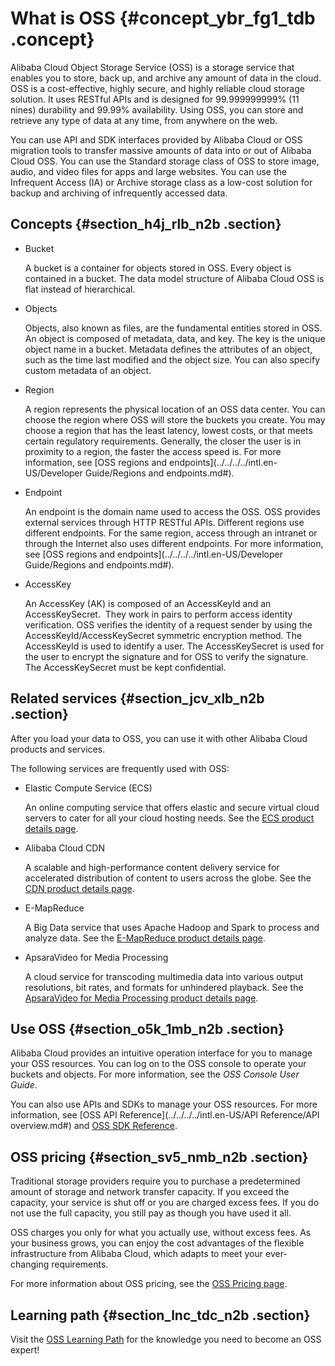 # What is OSS {#concept_ybr_fg1_tdb .concept}

Alibaba Cloud Object Storage Service \(OSS\) is a storage service that enables you to store, back up, and archive any amount of data in the cloud. OSS is a cost-effective, highly secure, and highly reliable cloud storage solution. It uses RESTful APIs and is designed for 99.999999999% \(11 nines\) durability and 99.99% availability. Using OSS, you can store and retrieve any type of data at any time, from anywhere on the web.

You can use API and SDK interfaces provided by Alibaba Cloud or OSS migration tools to transfer massive amounts of data into or out of Alibaba Cloud OSS. You can use the Standard storage class of OSS to store image, audio, and video files for apps and large websites. You can use the Infrequent Access \(IA\) or Archive storage class as a low-cost solution for backup and archiving of infrequently accessed data.

## Concepts {#section_h4j_rlb_n2b .section}

-   Bucket

    A bucket is a container for objects stored in OSS. Every object is contained in a bucket. The data model structure of Alibaba Cloud OSS is flat instead of hierarchical.

-   Objects

    Objects, also known as files, are the fundamental entities stored in OSS. An object is composed of metadata, data, and key. The key is the unique object name in a bucket. Metadata defines the attributes of an object, such as the time last modified and the object size. You can also specify custom metadata of an object.

-   Region

    A region represents the physical location of an OSS data center. You can choose the region where OSS will store the buckets you create. You may choose a region that has the least latency, lowest costs, or that meets certain regulatory requirements. Generally, the closer the user is in proximity to a region, the faster the access speed is. For more information, see [OSS regions and endpoints](../../../../intl.en-US/Developer Guide/Regions and endpoints.md#).

-   Endpoint

    An endpoint is the domain name used to access the OSS. OSS provides external services through HTTP RESTful APIs. Different regions use different endpoints. For the same region, access through an intranet or through the Internet also uses different endpoints. For more information, see [OSS regions and endpoints](../../../../intl.en-US/Developer Guide/Regions and endpoints.md#).

-   AccessKey

    An AccessKey \(AK\) is composed of an AccessKeyId and an AccessKeySecret.  They work in pairs to perform access identity verification. OSS verifies the identity of a request sender by using the AccessKeyId/AccessKeySecret symmetric encryption method. The AccessKeyId is used to identify a user. The AccessKeySecret is used for the user to encrypt the signature and for OSS to verify the signature. The AccessKeySecret must be kept confidential.


## Related services {#section_jcv_xlb_n2b .section}

After you load your data to OSS, you can use it with other Alibaba Cloud products and services.

The following services are frequently used with OSS:

-   Elastic Compute Service \(ECS\)

    An online computing service that offers elastic and secure virtual cloud servers to cater for all your cloud hosting needs. See the [ECS product details page](https:/www.aliyun.com/product/ecs).

-   Alibaba Cloud CDN

    A scalable and high-performance content delivery service for accelerated distribution of content to users across the globe. See the [CDN product details page](https:/www.aliyun.com/product/cdn).

-   E-MapReduce

    A Big Data service that uses Apache Hadoop and Spark to process and analyze data. See the [E-MapReduce product details page](https:/www.aliyun.com/product/emapreduce).

-   ApsaraVideo for Media Processing

    A cloud service for transcoding multimedia data into various output resolutions, bit rates, and formats for unhindered playback. See the [ApsaraVideo for Media Processing product details page](https:/www.aliyun.com/product/mts).


## Use OSS {#section_o5k_1mb_n2b .section}

Alibaba Cloud provides an intuitive operation interface for you to manage your OSS resources. You can log on to the OSS console to operate your buckets and objects. For more information, see the *OSS Console User Guide*.

You can also use APIs and SDKs to manage your OSS resources. For more information, see [OSS API Reference](../../../../intl.en-US/API Reference/API overview.md#) and [OSS SDK Reference](https://help.aliyun.com/document_detail/52834.html).

## OSS pricing {#section_sv5_nmb_n2b .section}

Traditional storage providers require you to purchase a predetermined amount of storage and network transfer capacity. If you exceed the capacity, your service is shut off or you are charged excess fees. If you do not use the full capacity, you still pay as though you have used it all.

OSS charges you only for what you actually use, without excess fees. As your business grows, you can enjoy the cost advantages of the flexible infrastructure from Alibaba Cloud, which adapts to meet your ever-changing requirements.

For more information about OSS pricing, see the [OSS Pricing page](https://www.aliyun.com/price/product).

## Learning path {#section_lnc_tdc_n2b .section}

Visit the [OSS Learning Path](https://www.alibabacloud.com/getting-started/learningpath/oss) for the knowledge you need to become an OSS expert!

